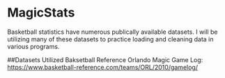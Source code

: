 # MagicStats


Basketball statistics have numerous publically available datasets. I will be utilizing many of these datasets to practice loading and cleaning data in various programs. 

##Datasets Utilized 
Baksetball Reference Orlando Magic Game Log: https://www.basketball-reference.com/teams/ORL/2010/gamelog/
